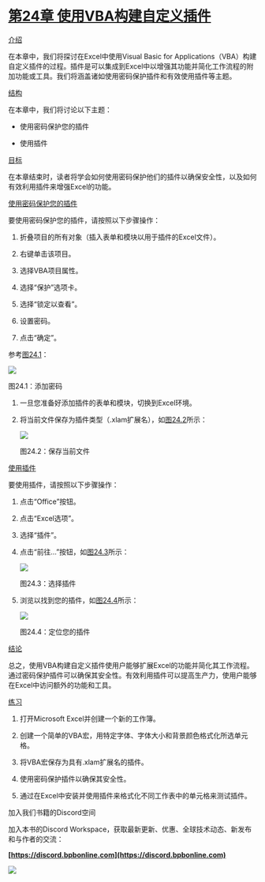 # [第24章 使用VBA构建自定义插件](contents.xhtml#ch24a)

[介绍](contents.xhtml#sc2_353a)

在本章中，我们将探讨在Excel中使用Visual Basic for Applications（VBA）构建自定义插件的过程。插件是可以集成到Excel中以增强其功能并简化工作流程的附加功能或工具。我们将涵盖诸如使用密码保护插件和有效使用插件等主题。

[结构](contents.xhtml#sc2_354a)

在本章中，我们将讨论以下主题：

+   使用密码保护您的插件

+   使用插件

[目标](contents.xhtml#sc2_355a)

在本章结束时，读者将学会如何使用密码保护他们的插件以确保安全性，以及如何有效利用插件来增强Excel的功能。

[使用密码保护您的插件](contents.xhtml#sc2_356a)

要使用密码保护您的插件，请按照以下步骤操作：

1.  折叠项目的所有对象（插入表单和模块以用于插件的Excel文件）。

1.  右键单击该项目。

1.  选择VBA项目属性。

1.  选择“保护”选项卡。

1.  选择“锁定以查看”。

1.  设置密码。

1.  点击“确定”。

参考[图24.1](#fig24-1)：

![](images/Figure_24.1.png)

图24.1：添加密码

1.  一旦您准备好添加插件的表单和模块，切换到Excel环境。

1.  将当前文件保存为插件类型（.xlam扩展名），如[图24.2](#fig24-2)所示：

    ![](images/Figure_24.2.png)

    图24.2：保存当前文件

[使用插件](contents.xhtml#sc2_357a)

要使用插件，请按照以下步骤操作：

1.  点击“Office”按钮。

1.  点击“Excel选项”。

1.  选择“插件”。

1.  点击“前往…”按钮，如[图24.3](#fig24-3)所示：

    ![](images/Figure_24.3.png)

    图24.3：选择插件

1.  浏览以找到您的插件，如[图24.4](#fig24-4)所示：

    ![](images/Figure_24.4.png)

    图24.4：定位您的插件

[结论](contents.xhtml#sc2_358a)

总之，使用VBA构建自定义插件使用户能够扩展Excel的功能并简化其工作流程。通过密码保护插件可以确保其安全性。有效利用插件可以提高生产力，使用户能够在Excel中访问额外的功能和工具。

[练习](contents.xhtml#sc2_359a)

1.  打开Microsoft Excel并创建一个新的工作簿。

1.  创建一个简单的VBA宏，用特定字体、字体大小和背景颜色格式化所选单元格。

1.  将VBA宏保存为具有.xlam扩展名的插件。

1.  使用密码保护插件以确保其安全性。

1.  通过在Excel中安装并使用插件来格式化不同工作表中的单元格来测试插件。

加入我们书籍的Discord空间

加入本书的Discord Workspace，获取最新更新、优惠、全球技术动态、新发布和与作者的交流：

**[https://discord.bpbonline.com](https://discord.bpbonline.com)**

![](images/fm1.png)
